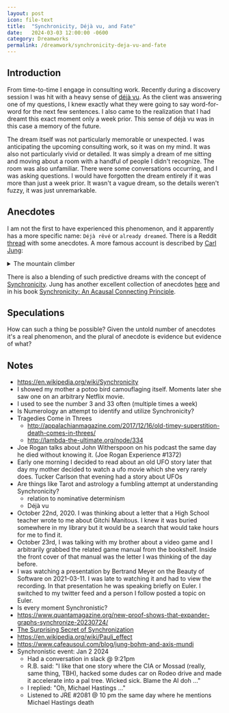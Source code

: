 ```yaml
---
layout: post
icon: file-text
title:  "Synchronicity, Déjà vu, and Fate"
date:   2024-03-03 12:00:00 -0600
category: Dreamworks
permalink: /dreamwork/synchronicity-deja-vu-and-fate
---
```


## Introduction

From time-to-time I engage in consulting work. Recently during a discovery session I was
hit with a heavy sense of [déjà vu](https://en.wikipedia.org/wiki/D%C3%A9j%C3%A0_vu). As the
client was answering one of my questions, I knew exactly what they were going to say word-for-word
for the next few sentences. I also came to the realization that I had dreamt this exact moment
only a week prior. This sense of déjà vu was in this case a memory of the future.

The dream itself was not particularly memorable or unexpected. I was anticipating
the upcoming consulting work, so it was on my mind. It was also not particularly vivid or
detailed. It was simply a dream of me sitting and moving about a room with a handful
of people I didn't recognize. The room was also unfamiliar. There were some conversations
occurring, and I was asking questions. I would have forgotten the dream entirely if it
was more than just a week prior. It wasn't a vague dream, so the details weren't fuzzy,
it was just unremarkable.

## Anecdotes

I am not the first to have experienced this phenomenon, and it apparently has a more specific
name: `Déjà rêvé` or `already dreamed`. There is a Reddit
[thread](https://www.reddit.com/r/DejaReve/comments/zm12nn/does_anyone_else_suffer_from_deja_reve/)
with some anecdotes. A more famous account is described by [Carl Jung](https://en.wikipedia.org/wiki/Carl_Jung):

<details markdown="1">
    <summary>The mountain climber</summary>

> Among many cases of this sort, I have been especially impressed with one that concerned
> a colleague of mine in Zürich. He was a man somewhat older than myself whom I saw from
> time to time, and who always teased me on these occasions about my interest in
> dream-interpretation. I met him one day in the street, and he called out to me:
> “How are things going? Are you still interpreting dreams? By the way, I’ve had another
> idiotic dream. Does it mean something too?” He had dreamed as follows: “I am climbing a
> high mountain over steep, snow-covered slopes. I mount higher and higher — it is marvellous
> weather. The higher I climb, the better I feel. I think: ‘If only I could go on climbing
> like this for ever!’ When I reach the summit, my happiness and elation are so strong that
> I feel I could mount right up into space. And I discover that I actually can do this. I go
> on climbing on empty air. I awake in a real ecstasy.” When he had told me his dream, I said:
> “My dear man, I know you can’t give up mountaineering, but let me implore you not to go
> alone from now on. When you go, take two guides, and you must promise on your word of
> honour to follow their directions’.” “Incorrigible!” he replied laughing, and said good-bye.
> I never saw him again. Two months later came the first blow. When out alone, he was buried
> by an avalanche, but was dug out in the nick of time by a military patrol which happened to
> came along. Three months after this the end came. He went on a climb accompanied by a younger
> friend, but without guides. An alpinist standing below saw him literally step out into the
> air as he was letting himself down a rock wall. He fell on to the head of his friend, who
> was waiting beneath him, and both were dashed to pieces far below. That was an ecstasis in
> the full meaning of the word.
> <cite>Carl Jung, *The practice of psychotherapy* [p. 150-151](https://archive.org/details/practiceofpsycho0016jung/page/150/mode/2up</cite>
</details>

There is also a blending of such predictive dreams with the concept of [Synchronicity](https://en.wikipedia.org/wiki/Synchronicity).
Jung has another excellent collection of anecdotes [here](https://carljungdepthpsychologysite.blog/2020/06/01/the-hereafter/)
and in his book [Synchronicity: An Acausal Connecting Principle](https://en.wikipedia.org/wiki/Synchronicity_(book)).

## Speculations

How can such a thing be possible? Given the untold number of anecdotes it's a real phenomenon,
and the plural of anecdote is evidence but evidence of what?

## Notes

- <https://en.wikipedia.org/wiki/Synchronicity>
- I showed my mother a potoo bird camouflaging itself. Moments later she saw one on an arbitrary Netflix movie.
- I used to see the number 3 and 33 often (multiple times a week)
- Is Numerology an attempt to identify and utilize Synchronicity?
- Tragedies Come in Threes
  - <http://appalachianmagazine.com/2017/12/16/old-timey-superstition-death-comes-in-threes/>
  - <http://lambda-the-ultimate.org/node/334>
- Joe Rogan talks about John Witherspoon on his podcast the same day he died without knowing it. (Joe Rogan Experience #1372)
- Early one morning I decided to read about an old UFO story later that day my mother decided to watch a ufo movie which she very rarely does. Tucker Carlson that evening had a story about UFOs
- Are things like Tarot and astrology a fumbling attempt at understanding Synchronicity?
  - relation to nominative determinism
  - Déjà vu
- October 22nd, 2020. I was thinking about a letter that a High School teacher wrote to me about Gitchi Manitous. I knew it was buried somewhere in my library but it would be a search that would take hours for me to find it.
- October 23rd, I was talking with my brother about a video game and I arbitrarily grabbed the related game manual from the bookshelf. Inside the front cover of that manual was the letter I was thinking of the day before.
- I was watching a presentation by Bertrand Meyer on the Beauty of Software on 2021-03-11. I was late to watching it and had to view the recording. In that presentation he was speaking briefly on Euler. I switched to my twitter feed and a person I follow posted a topic on Euler.
- Is every moment Synchronistic?
- <https://www.quantamagazine.org/new-proof-shows-that-expander-graphs-synchronize-20230724/>
- [The Surprising Secret of Synchronization](https://www.youtube.com/watch?v=t-_VPRCtiUg)
- <https://en.wikipedia.org/wiki/Pauli_effect>
- <https://www.cafeausoul.com/blog/jung-bohm-and-axis-mundi>
- Synchronistic event: Jan 2 2024
  - Had a conversation in slack @ 9:21pm
  - R.B. said:
    "I like that one story where the CIA or Mossad (really, same thing, TBH), hacked some dudes car on Rodeo drive and made it accelerate into a pal tree. Wicked sick. Blame the AI doh ..."
  - I replied:
   "Oh, Michael Hastings ..."
  - Listened to JRE #2081 @ 10 pm the same day where he mentions Michael Hastings death
